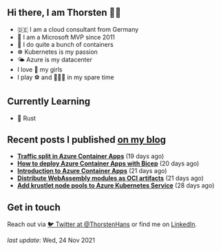 ## Hi there, I am Thorsten 👋🏼

- 🇩🇪 I am a cloud consultant from Germany
- 🔷 I am a Microsoft MVP since 2011
- 🐳 I do quite a bunch of containers
- ☸️ Kubernetes is my passion
- 🌤 Azure is my datacenter
- I love 💞 my girls
- I play ⚽️ and 🏃🏻‍♂️ in my spare time

## Currently Learning

- 🦀 Rust

## Recent posts I published [on my blog](https://thorsten-hans.com)

- **[Traffic split in Azure Container Apps](https://thorsten-hans.com/traffic-split-in-azure-container-apps/)** (19 days ago)
- **[How to deploy Azure Container Apps with Bicep](https://thorsten-hans.com/how-to-deploy-azure-container-apps-with-bicep/)** (20 days ago)
- **[Introduction to Azure Container Apps](https://thorsten-hans.com/introduction-to-azure-container-apps/)** (21 days ago)
- **[Distribute WebAssembly modules as OCI artifacts](https://thorsten-hans.com/distribute-webassembly-modules-as-oci-artifacts/)** (21 days ago)
- **[Add krustlet node pools to Azure Kubernetes Service](https://thorsten-hans.com/add-krustlet-node-pools-to-azure-kubernetes-service/)** (28 days ago)

## Get in touch

Reach out via [🐦 Twitter at @ThorstenHans](https://twitter.com/ThorstenHans) or find me on [LinkedIn](https://linkedin.com/in/ThorstenHans).

_last update_: Wed, 24 Nov 2021

